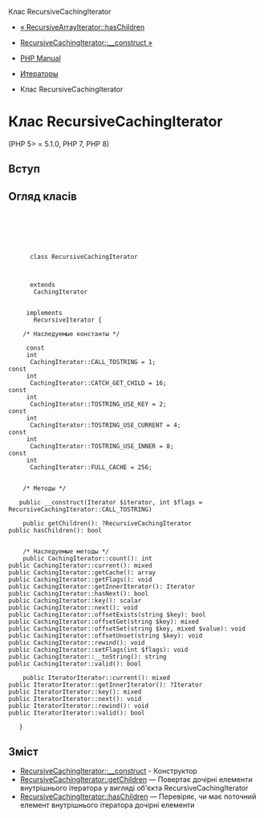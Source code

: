 Клас RecursiveCachingIterator

-   [« RecursiveArrayIterator::hasChildren](recursivearrayiterator.haschildren.html)
    
-   [RecursiveCachingIterator::\_\_construct »](recursivecachingiterator.construct.html)
    
-   [PHP Manual](index.html)
    
-   [Итераторы](spl.iterators.html)
    
-   Клас RecursiveCachingIterator
    

# Клас RecursiveCachingIterator

(PHP 5> = 5.1.0, PHP 7, PHP 8)

## Вступ

## Огляд класів

```classsynopsis

     
    

    
     
      class RecursiveCachingIterator
     

     
      extends
       CachingIterator
     

     implements 
       RecursiveIterator {

    /* Наследуемые константы */
    
     const
     int
      CachingIterator::CALL_TOSTRING = 1;
const
     int
      CachingIterator::CATCH_GET_CHILD = 16;
const
     int
      CachingIterator::TOSTRING_USE_KEY = 2;
const
     int
      CachingIterator::TOSTRING_USE_CURRENT = 4;
const
     int
      CachingIterator::TOSTRING_USE_INNER = 8;
const
     int
      CachingIterator::FULL_CACHE = 256;


    /* Методы */
    
   public __construct(Iterator $iterator, int $flags = RecursiveCachingIterator::CALL_TOSTRING)

    public getChildren(): ?RecursiveCachingIterator
public hasChildren(): bool


    /* Наследуемые методы */
    public CachingIterator::count(): int
public CachingIterator::current(): mixed
public CachingIterator::getCache(): array
public CachingIterator::getFlags(): void
public CachingIterator::getInnerIterator(): Iterator
public CachingIterator::hasNext(): bool
public CachingIterator::key(): scalar
public CachingIterator::next(): void
public CachingIterator::offsetExists(string $key): bool
public CachingIterator::offsetGet(string $key): mixed
public CachingIterator::offsetSet(string $key, mixed $value): void
public CachingIterator::offsetUnset(string $key): void
public CachingIterator::rewind(): void
public CachingIterator::setFlags(int $flags): void
public CachingIterator::__toString(): string
public CachingIterator::valid(): bool

    public IteratorIterator::current(): mixed
public IteratorIterator::getInnerIterator(): ?Iterator
public IteratorIterator::key(): mixed
public IteratorIterator::next(): void
public IteratorIterator::rewind(): void
public IteratorIterator::valid(): bool

   }
```

## Зміст

-   [RecursiveCachingIterator::\_\_construct](recursivecachingiterator.construct.html) - Конструктор
-   [RecursiveCachingIterator::getChildren](recursivecachingiterator.getchildren.html) — Повертає дочірні елементи внутрішнього ітератора у вигляді об'єкта RecursiveCachingIterator
-   [RecursiveCachingIterator::hasChildren](recursivecachingiterator.haschildren.html) — Перевіряє, чи має поточний елемент внутрішнього ітератора дочірні елементи
